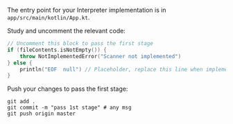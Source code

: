 The entry point for your Interpreter implementation is in `app/src/main/kotlin/App.kt`.

Study and uncomment the relevant code: 

```kotlin
// Uncomment this block to pass the first stage
if (fileContents.isNotEmpty()) {
    throw NotImplementedError("Scanner not implemented")
} else {
    println("EOF  null") // Placeholder, replace this line when implementing the scanner
}
```

Push your changes to pass the first stage:

```
git add .
git commit -m "pass 1st stage" # any msg
git push origin master
```
